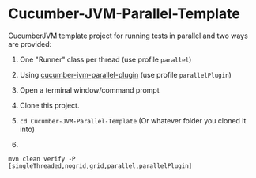 Cucumber-JVM-Parallel-Template
=======================

CucumberJVM template project for running tests in parallel and two ways are provided:
 1. One "Runner" class per thread (use profile `parallel`)
 2. Using [cucumber-jvm-parallel-plugin](https://github.com/temyers/cucumber-jvm-parallel-plugin) (use profile `parallelPlugin`)


1. Open a terminal window/command prompt
2. Clone this project.
3. `cd Cucumber-JVM-Parallel-Template` (Or whatever folder you cloned it into)
4. 
```
mvn clean verify -P [singleThreaded,nogrid,grid,parallel,parallelPlugin]
```



